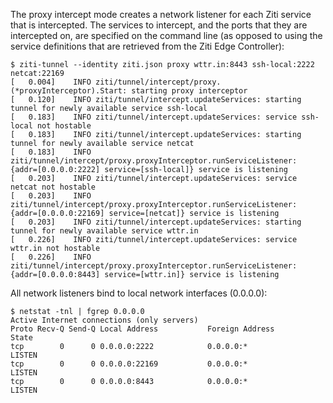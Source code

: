 The proxy intercept mode creates a network listener for each Ziti service that is
intercepted. The services to intercept, and the ports that they are intercepted on,
are specified on the command line (as opposed to using the service definitions that
are retrieved from the Ziti Edge Controller):

    $ ziti-tunnel --identity ziti.json proxy wttr.in:8443 ssh-local:2222 netcat:22169
    [   0.004]    INFO ziti/tunnel/intercept/proxy.(*proxyInterceptor).Start: starting proxy interceptor
    [   0.120]    INFO ziti/tunnel/intercept.updateServices: starting tunnel for newly available service ssh-local
    [   0.183]    INFO ziti/tunnel/intercept.updateServices: service ssh-local not hostable
    [   0.183]    INFO ziti/tunnel/intercept.updateServices: starting tunnel for newly available service netcat
    [   0.183]    INFO ziti/tunnel/intercept/proxy.proxyInterceptor.runServiceListener: {addr=[0.0.0.0:2222] service=[ssh-local]} service is listening
    [   0.203]    INFO ziti/tunnel/intercept.updateServices: service netcat not hostable
    [   0.203]    INFO ziti/tunnel/intercept/proxy.proxyInterceptor.runServiceListener: {addr=[0.0.0.0:22169] service=[netcat]} service is listening
    [   0.203]    INFO ziti/tunnel/intercept.updateServices: starting tunnel for newly available service wttr.in
    [   0.226]    INFO ziti/tunnel/intercept.updateServices: service wttr.in not hostable
    [   0.226]    INFO ziti/tunnel/intercept/proxy.proxyInterceptor.runServiceListener: {addr=[0.0.0.0:8443] service=[wttr.in]} service is listening

All network listeners bind to local network interfaces (0.0.0.0):

    $ netstat -tnl | fgrep 0.0.0.0
    Active Internet connections (only servers)
    Proto Recv-Q Send-Q Local Address           Foreign Address         State      
    tcp        0      0 0.0.0.0:2222            0.0.0.0:*               LISTEN     
    tcp        0      0 0.0.0.0:22169           0.0.0.0:*               LISTEN     
    tcp        0      0 0.0.0.0:8443            0.0.0.0:*               LISTEN     
